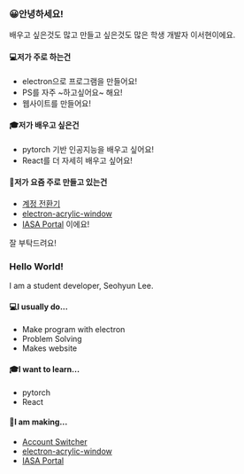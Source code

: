 ### 😀안녕하세요!
배우고 싶은것도 많고 만들고 싶은것도 많은 학생 개발자 이서현이에요.
#### 💻저가 주로 하는건
 * electron으로 프로그램을 만들어요!
 * PS를 자주 ~하고싶어요~ 해요!
 * 웹사이트를 만들어요!
#### 🎓저가 배우고 싶은건
 * pytorch 기반 인공지능을 배우고 싶어요!
 * React를 더 자세히 배우고 싶어요!
#### 🔧저가 요즘 주로 만들고 있는건
 *  [계정 전환기](https://github.com/Seo-Rii/switchAccounts)
 *  [electron-acrylic-window](https://github.com/Seo-Rii/electron-acrylic-window)
 *  [IASA Portal](https://github.com/IASA-Null/IASA-Frontend) 이에요!  
   
 잘 부탁드려요!
 
 ### Hello World!
I am a student developer, Seohyun Lee.
#### 💻I usually do...
 * Make program with electron
 * Problem Solving
 * Makes website
#### 🎓I want to learn...
 * pytorch
 * React
#### 🔧I am making...
 *  [Account Switcher](https://github.com/Seo-Rii/switchAccounts)
 *  [electron-acrylic-window](https://github.com/Seo-Rii/electron-acrylic-window)
 *  [IASA Portal](https://github.com/IASA-Null/IASA-Frontend)
 
